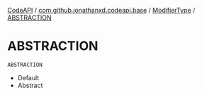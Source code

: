 [CodeAPI](../../index.md) / [com.github.jonathanxd.codeapi.base](../index.md) / [ModifierType](index.md) / [ABSTRACTION](.)

# ABSTRACTION

`ABSTRACTION`
* Default
* Abstract
